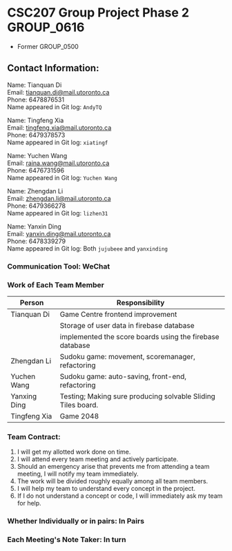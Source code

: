 # CSC207 Group Project Phase 2  <br />GROUP_0616
* Former GROUP_0500

## Contact Information:

Name: Tianquan Di<br />
Email: tianquan.di@mail.utoronto.ca<br />
Phone: 6478876531<br />
Name appeared in Git log: ```AndyTQ```<br />

Name: Tingfeng Xia<br />
Email: tingfeng.xia@mail.utoronto.ca<br />
Phone: 6479378573<br />
Name appeared in Git log: ```xiatingf```<br />

Name: Yuchen Wang<br />
Email: raina.wang@mail.utoronto.ca<br />
Phone: 6476731596<br />
Name appeared in Git log: ```Yuchen Wang```<br />

Name: Zhengdan Li<br />
Email: zhengdan.li@mail.utoronto.ca<br />
Phone: 6479366278<br />
Name appeared in Git log: ```lizhen31```<br />

Name: Yanxin Ding<br />
Email: yanxin.ding@mail.utoronto.ca<br />
Phone: 6478339279<br />
Name appeared in Git log: Both ```jujubeee``` and ```yanxinding```<br />

### Communication Tool: WeChat

### Work of Each Team Member
| Person | Responsibility  |
| ------ | -----|
|Tianquan Di| Game Centre frontend improvement|
||Storage of user data in firebase database|
||implemented the score boards using the firebase database|
|Zhengdan Li| Sudoku game: movement, scoremanager, refactoring|
|Yuchen Wang| Sudoku game: auto-saving, front-end, refactoring|
|Yanxing Ding| Testing; Making sure producing solvable Sliding Tiles board.|
|Tingfeng Xia| Game 2048|

### Team Contract:

1. I will get my allotted work done on time.
2. I will attend every team meeting and actively participate.
3. Should an emergency arise that prevents me from attending a team meeting, I will notify my team immediately.
4. The work will be divided roughly equally among all team members.
5. I will help my team to understand every concept in the project.
6. If I do not understand a concept or code, I will immediately ask my team for help.

### Whether Individually or in pairs: In Pairs

### Each Meeting's Note Taker: In turn



